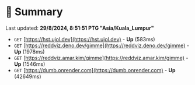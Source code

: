 # 📖 Summary
Last updated: **29/8/2024, 8:51:51 PTG "Asia/Kuala_Lumpur"**

- `GET` [https://hst.ujol.dev](https://hst.ujol.dev) - **Up** (583ms)
- `GET` [https://reddviz.deno.dev/gimme](https://reddviz.deno.dev/gimme) - **Up** (1978ms)
- `GET` [https://reddviz.amar.kim/gimme](https://reddviz.amar.kim/gimme) - **Up** (1546ms)
- `GET` [https://dumb.onrender.com](https://dumb.onrender.com) - **Up** (42649ms)
